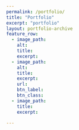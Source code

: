```yaml
---
permalink: /portfolio/
title: "Portfolio"
excerpt: "portfolio"
layout: portfolio-archive
feature_row:
  - image_path:
    alt: 
    title: 
    excerpt: 
  - image_path: 
    alt: 
    title: 
    excerpt: 
    url:
    btn_label: 
    btn_class: 
  - image_path: 
    title: 
    excerpt: 

---
```



